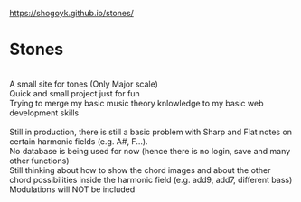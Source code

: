 <bold>https://shogoyk.github.io/stones/</bold>

<h1>Stones</h1>
<br>
A small site for tones (Only Major scale)
<br>
Quick and small project just for fun 
<br>
Trying to merge my basic music theory knlowledge to my basic web development skills
<br>
<br>
Still in production, there is still a basic problem with Sharp and Flat notes on certain harmonic fields (e.g. A#, F...).
<br>
No database is being used for now (hence there is no login, save and many other functions)
<br>
Still thinking about how to show the chord images and about the other chord possibilities inside the harmonic field  (e.g. add9, add7, different bass)
<br>
Modulations will NOT be included 
